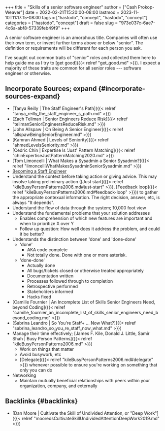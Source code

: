 +++
title = "Skills of a senior software engineer"
author = ["Cash Prokop-Weaver"]
date = 2022-02-21T15:20:00-08:00
lastmod = 2023-11-10T11:17:15-08:00
tags = ["hastodo", "concept", "hastodo", "concept"]
categories = ["hastodo", "concept"]
draft = false
slug = "973e037c-6ae7-4c6a-abf8-57339feb49f9"
+++

A senior software engineer is an amorphous title. Companies will often use their own term, or invent further terms above or below "senior". The definition or requirements will be different for each person you ask.

I've sought out common traits of "senior" roles and collected them here to help guide me as I try to [get good]({{< relref "get_good.md" >}}). I expect a majority of these traits are common for all senior roles --- software engineer or otherwise.


## Incorporate Sources; expand {#incorporate-sources-expand}

-   [Tanya Reilly | The Staff Engineer's Path]({{< relref "tanya_reilly_the_staff_engineer_s_path.md" >}})
-   [Zach Tellman | Senior Engineers Reduce Risk]({{< relref "tellmanSeniorEngineersReduceRisk.md" >}})
-   [John Allspaw | On Being A Senior Engineer]({{< relref "allspawBeingSeniorEngineer.md" >}})
-   [Kamran Ahmed | Levels of Seniority]({{< relref "ahmedLevelsSeniority.md" >}})
-   [Cedric Chin | Expertise Is 'Just' Pattern Matching]({{< relref "chinExpertiseJustPatternMatching2020.md" >}})
-   [Tom Limoncelli | What Makes a Sysadmin a Senior Sysadmin?]({{< relref "limoncelliWhatMakesSysadminSeniorSysadmin.md" >}})
-   [Becoming a Staff Engineer](https://www.lesswrong.com/posts/XWthiR3mg9FpSgd8m/becoming-a-staff-engineer)
-   Understand the context before taking action or giving advice. This may involve taking preliminary action ([Just start]({{< relref "kileBusyPersonPatterns2006.md#just-start" >}}), [Feedback loop]({{< relref "kileBusyPersonPatterns2006.md#feedback-loop" >}})) to gather the appropriate contexual information. The right decision, answer, etc, is always "It depends".
-   Understand the flow of data through the system; 10,000 foot view
-   Understand the fundamental problems that your solution addresses
    -   Enables comprehension of which new features are important and when to prioritize X over Y
    -   Follow up question: How well does it address the problem, and could it be better?
-   Understands the distinction between 'done' and 'done-done'
    -   'done'
        -   AKA code complete
        -   Not totally done. Done with one or more asterisk.
    -   'done-done'
        -   Actually done
        -   All bugs/tickets closed or otherwise treated appropriately
        -   Documentation written
        -   Processes followed through to completion
        -   Retrospective performed
        -   Stakeholders informed
        -   Hacks fixed
-   [Camille Fournier | An Incomplete List of Skills Senior Engineers Need, beyond Coding]({{< relref "camille_fournier_an_incomplete_list_of_skills_senior_engineers_need_beyond_coding.md" >}})
-   [Sabrina Leandro | So You're Staff+ ... Now What?]({{< relref "sabrina_leandro_so_you_re_staff_now_what.md" >}})
-   Manage their time effectively; [James F. Kile, Donald J. Little, Samir Shah | Busy Person Patterns]({{< relref "kileBusyPersonPatterns2006.md" >}})
    -   Work on things that matter
    -   Avoid busywork, etc
    -   [Delegate]({{< relref "kileBusyPersonPatterns2006.md#delegate" >}}) whenever possible to ensure you're working on something that only you can do
-   Networking
    -   Maintain mutually beneficial relationships with peers within your organization, company, and externally


## Backlinks {#backlinks}

-   [Dan Moore | Cultivate the Skill of Undivided Attention, or "Deep Work"]({{< relref "mooredsCultivateSkillUndividedAttentionDeepWork2019.md" >}})
